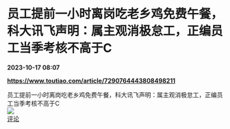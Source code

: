 # 员工提前一小时离岗吃老乡鸡免费午餐，科大讯飞声明：属主观消极怠工，正编员工当季考核不高于C

**2023-10-17 08:07**

**https://www.toutiao.com/article/7290764443808498211**

员工提前一小时离岗吃老乡鸡免费午餐，科大讯飞声明：属主观消极怠工，正编员工当季考核不高于C  
![](https://img3.chouti.com/CHOUTI_20231017/AAF3543963FC4BBC815A8BC24F7751BE_W954H954.jpeg)  
[评论](https://m.chouti.com/link/40315522)